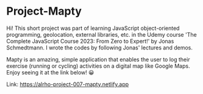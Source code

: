 # Project-Mapty

Hi! This short project was part of learning JavaScript object-oriented programming, geolocation, external libraries, etc. in the Udemy course 'The Complete JavaScript Course 2023: From Zero to Expert!' by Jonas Schmedtmann. I wrote the codes by following Jonas' lectures and demos.

Mapty is an amazing, simple application that enables the user to log their exercise (running or cycling) activities on a digital map like Google Maps. Enjoy seeing it at the link below! 😀

Link: https://alrho-project-007-mapty.netlify.app
